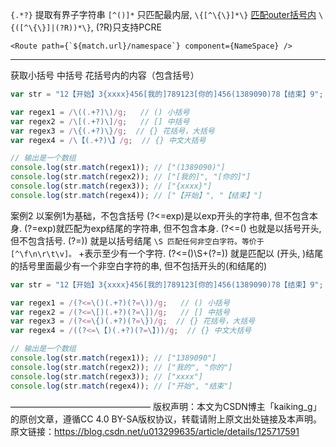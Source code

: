 
`{.*?}` 提取有界子字符串
`[^()]*` 只匹配最内层,  `\{[^\{\}]*\}`
[匹配outer括号内](https://stackoverflow.com/questions/546433/regular-expression-to-match-balanced-parentheses)
`\{([^\{\}]|(?R))*\}`, (?R)只支持PCRE

```
<Route path={`${match.url}/namespace`} component={NameSpace} />
```

--- 

获取小括号 中括号 花括号内的内容（包含括号）
```js
var str = "12【开始】3{xxxx}456[我的]789123[你的]456(1389090)78【结束】9";

var regex1 = /\((.+?)\)/g;   // () 小括号
var regex2 = /\[(.+?)\]/g;   // [] 中括号
var regex3 = /\{(.+?)\}/g;  // {} 花括号，大括号
var regex4 = /\【(.+?)\】/g;  // {} 中文大括号

// 输出是一个数组
console.log(str.match(regex1)); // ["(1389090)"]
console.log(str.match(regex2)); // ["[我的]", "[你的]"]
console.log(str.match(regex3)); // ["{xxxx}"]
console.log(str.match(regex4)); // ["【开始】", "【结束】"]

```
案例2 以案例1为基础，不包含括号
(?<=exp)是以exp开头的字符串, 但不包含本身.
(?=exp)就匹配为exp结尾的字符串, 但不包含本身.
(?<=() 也就是以括号开头, 但不包含括号.
(?=)) 就是以括号结尾
`\S 匹配任何非空白字符。等价于[^\f\n\r\t\v]。`
+表示至少有一个字符.
(?<=()\S+(?=)) 就是匹配以 (开头, )结尾的括号里面最少有一个非空白字符的串, 但不包括开头的(和结尾的) 
```js
var str = "12【开始】3{xxxx}456[我的]789123[你的]456(1389090)78【结束】9";

var regex1 = /(?<=\()(.+?)(?=\))/g;   // () 小括号
var regex2 = /(?<=\[)(.+?)(?=\])/g;   // [] 中括号
var regex3 = /(?<=\{)(.+?)(?=\})/g;  // {} 花括号，大括号
var regex4 = /((?<=\【)(.+?)(?=\】))/g;  // {} 中文大括号

// 输出是一个数组
console.log(str.match(regex1)); // ["1389090"]
console.log(str.match(regex2)); // ["我的", "你的"]
console.log(str.match(regex3)); // ["xxxx"]
console.log(str.match(regex4)); // ["开始", "结束"]
```
————————————————
版权声明：本文为CSDN博主「kaiking_g」的原创文章，遵循CC 4.0 BY-SA版权协议，转载请附上原文出处链接及本声明。
原文链接：https://blog.csdn.net/u013299635/article/details/125717591
